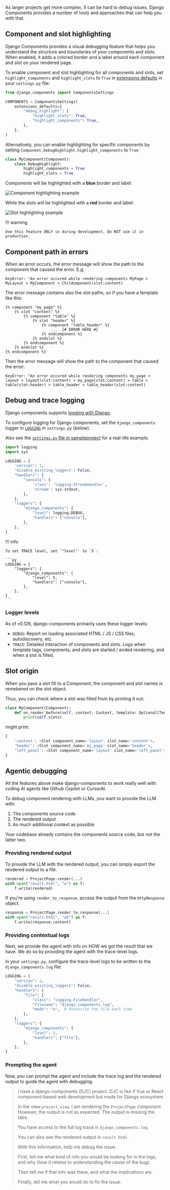 As larger projects get more complex, it can be hard to debug issues. Django Components provides a number of tools and approaches that can help you with that.

## Component and slot highlighting

Django Components provides a visual debugging feature that helps you understand the structure and boundaries of your components and slots. When enabled, it adds a colored border and a label around each component and slot on your rendered page.

To enable component and slot highlighting for all components and slots, set `highlight_components` and `highlight_slots` to `True` in [extensions defaults](../../../reference/settings/#django_components.app_settings.ComponentsSettings.extensions_defaults) in your `settings.py` file:

```python
from django_components import ComponentsSettings

COMPONENTS = ComponentsSettings(
    extensions_defaults={
        "debug_highlight": {
            "highlight_slots": True,
            "highlight_components": True,
        },
    },
)
```

Alternatively, you can enable highlighting for specific components by setting `Component.DebugHighlight.highlight_components` to `True`:

```python
class MyComponent(Component):
    class DebugHighlight:
        highlight_components = True
        highlight_slots = True
```

Components will be highlighted with a **blue** border and label:

![Component highlighting example](../../images/debug-highlight-components.png)

While the slots will be highlighted with a **red** border and label:

![Slot highlighting example](../../images/debug-highlight-slots.png)

!!! warning

    Use this feature ONLY in during development. Do NOT use it in production.

## Component path in errors

When an error occurs, the error message will show the path to the component that
caused the error. E.g.

```
KeyError: "An error occured while rendering components MyPage > MyLayout > MyComponent > Childomponent(slot:content)
```

The error message contains also the slot paths, so if you have a template like this:

```django
{% component "my_page" %}
    {% slot "content" %}
        {% component "table" %}
            {% slot "header" %}
                {% component "table_header" %}
                    ...  {# ERROR HERE #}
                {% endcomponent %}
            {% endslot %}
        {% endcomponent %}
    {% endslot %}
{% endcomponent %}
```

Then the error message will show the path to the component that caused the error:

```
KeyError: "An error occured while rendering components my_page > layout > layout(slot:content) > my_page(slot:content) > table > table(slot:header) > table_header > table_header(slot:content)
```

## Debug and trace logging

Django components supports [logging with Django](https://docs.djangoproject.com/en/5.2/howto/logging/#logging-how-to).

To configure logging for Django components, set the `django_components` logger in
[`LOGGING`](https://docs.djangoproject.com/en/5.2/ref/settings/#std-setting-LOGGING)
in `settings.py` (below).

Also see the [`settings.py` file in sampleproject](https://github.com/django-components/django-components/blob/master/sampleproject/sampleproject/settings.py) for a real-life example.

```py
import logging
import sys

LOGGING = {
    'version': 1,
    'disable_existing_loggers': False,
    "handlers": {
        "console": {
            'class': 'logging.StreamHandler',
            'stream': sys.stdout,
        },
    },
    "loggers": {
        "django_components": {
            "level": logging.DEBUG,
            "handlers": ["console"],
        },
    },
}
```

!!! info

    To set TRACE level, set `"level"` to `5`:

    ```py
    LOGGING = {
        "loggers": {
            "django_components": {
                "level": 5,
                "handlers": ["console"],
            },
        },
    }
    ```

### Logger levels

As of v0.126, django-components primarily uses these logger levels:

- `DEBUG`: Report on loading associated HTML / JS / CSS files, autodiscovery, etc.
- `TRACE`: Detailed interaction of components and slots. Logs when template tags,
  components, and slots are started / ended rendering, and when a slot is filled.

## Slot origin

When you pass a slot fill to a Component, the component and slot names is remebered
on the slot object.

Thus, you can check where a slot was filled from by printing it out:

```python
class MyComponent(Component):
    def on_render_before(self, context: Context, template: Optional[Template]):
        print(self.slots)
```

might print:

```python
{
    'content': <Slot component_name='layout' slot_name='content'>,
    'header': <Slot component_name='my_page' slot_name='header'>,
    'left_panel': <Slot component_name='layout' slot_name='left_panel'>,
}
```

## Agentic debugging

All the features above make django-components to work really well with coding AI agents
like Github Copilot or CursorAI.

To debug component rendering with LLMs, you want to provide the LLM with:

1. The components source code
2. The rendered output
3. As much additional context as possible

Your codebase already contains the components source code, but not the latter two.

### Providing rendered output

To provide the LLM with the rendered output, you can simply export the rendered output to a file.

```python
rendered = ProjectPage.render(...)
with open("result.html", "w") as f:
    f.write(rendered)
```

If you're using `render_to_response`, access the output from the `HttpResponse` object:

```python
response = ProjectPage.render_to_response(...)
with open("result.html", "wb") as f:
    f.write(response.content)
```

### Providing contextual logs

Next, we provide the agent with info on HOW we got the result that we have. We do so
by providing the agent with the trace-level logs.

In your `settings.py`, configure the trace-level logs to be written to the `django_components.log` file:

```python
LOGGING = {
    "version": 1,
    "disable_existing_loggers": False,
    "handlers": {
        "file": {
            "class": "logging.FileHandler",
            "filename": "django_components.log",
            "mode": "w",  # Overwrite the file each time
        },
    },
    "loggers": {
        "django_components": {
            "level": 5,
            "handlers": ["file"],
        },
    },
}
```

### Prompting the agent

Now, you can prompt the agent and include the trace log and the rendered output to guide the agent with debugging.

> I have a django-components (DJC) project. DJC is like if Vue or React component-based web development but made for Django ecosystem.
> 
> In the view `project_view`, I am rendering the `ProjectPage` component. However, the output is not as expected.
> The output is missing the tabs.
>
> You have access to the full log trace in `django_components.log`.
>
> You can also see the rendered output in `result.html`.
>
> With this information, help me debug the issue.
>
> First, tell me what kind of info you would be looking for in the logs, and why (how it relates to understanding the cause of the bug).
>
> Then tell me if that info was there, and what the implications are.
>
> Finally, tell me what you would do to fix the issue.

